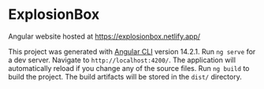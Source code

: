 # ExplosionBox

Angular website hosted at https://explosionbox.netlify.app/

This project was generated with [Angular CLI](https://github.com/angular/angular-cli) version 14.2.1.
Run `ng serve` for a dev server. Navigate to `http://localhost:4200/`. The application will automatically reload if you change any of the source files.
Run `ng build` to build the project. The build artifacts will be stored in the `dist/` directory.
